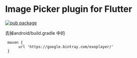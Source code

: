 # Image Picker plugin for Flutter

[![pub package](https://img.shields.io/pub/v/image_picker.svg)](https://pub.dartlang.org/packages/image_picker)

去掉android/build.gradle 中的 

```
 maven {
      url 'https://google.bintray.com/exoplayer/'
 }
```

